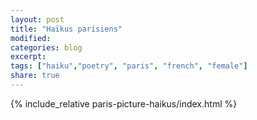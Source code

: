 ```yaml
---
layout: post
title: "Haïkus parisiens"
modified:
categories: blog
excerpt:
tags: ["haiku","poetry", "paris", "french", "female"]
share: true
---
```


{% include_relative paris-picture-haikus/index.html %}
